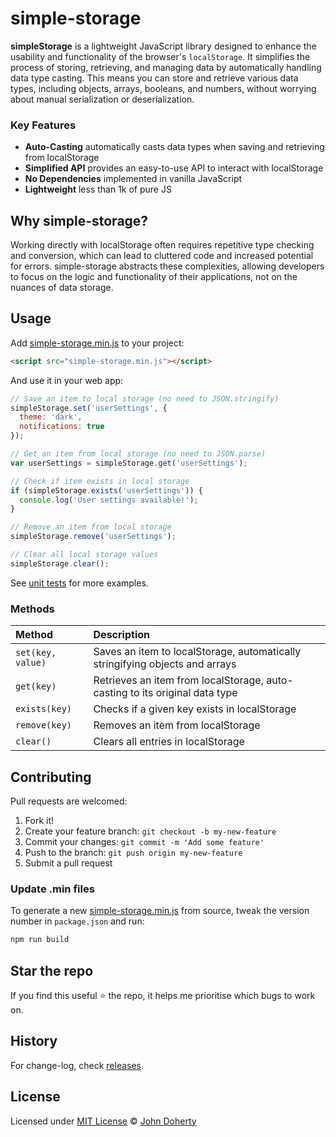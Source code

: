 # simple-storage

**simpleStorage** is a lightweight JavaScript library designed to enhance the usability and functionality of the browser's `localStorage`. It simplifies the process of storing, retrieving, and managing data by automatically handling data type casting. This means you can store and retrieve various data types, including objects, arrays, booleans, and numbers, without worrying about manual serialization or deserialization.

### Key Features
* **Auto-Casting** automatically casts data types when saving and retrieving from localStorage
* **Simplified API** provides an easy-to-use API to interact with localStorage
* **No Dependencies** implemented in vanilla JavaScript
* **Lightweight** less than 1k of pure JS

## Why simple-storage?

Working directly with localStorage often requires repetitive type checking and conversion, which can lead to cluttered code and increased potential for errors. simple-storage abstracts these complexities, allowing developers to focus on the logic and functionality of their applications, not on the nuances of data storage.

## Usage

Add [simple-storage.min.js](dist/simple-storage.min.js) to your project:

```html
<script src="simple-storage.min.js"></script>
```

And use it in your web app:

```js
// Save an item to local storage (no need to JSON.stringify)
simpleStorage.set('userSettings', {
  theme: 'dark',
  notifications: true
});

// Get an item from local storage (no need to JSON.parse)
var userSettings = simpleStorage.get('userSettings');

// Check if item exists in local storage
if (simpleStorage.exists('userSettings')) {
  console.log('User settings available!');
}

// Remove an item from local storage
simpleStorage.remove('userSettings');

// Clear all local storage values
simpleStorage.clear();
```

See [unit tests](/tests/simple-storage-casting-spec.js) for more examples.

### Methods

Method            | Description
:-----------------|:----------------------------------------------------------------------------
`set(key, value)` | Saves an item to localStorage, automatically stringifying objects and arrays
`get(key)`        | Retrieves an item from localStorage, auto-casting to its original data type
`exists(key)`     | Checks if a given key exists in localStorage
`remove(key)`     | Removes an item from localStorage
`clear()`         | Clears all entries in localStorage

## Contributing

Pull requests are welcomed:

1. Fork it!
2. Create your feature branch: `git checkout -b my-new-feature`
3. Commit your changes: `git commit -m 'Add some feature'`
4. Push to the branch: `git push origin my-new-feature`
5. Submit a pull request

### Update .min files

To generate a new [simple-storage.min.js](dist/simple-storage.min.js) from source, tweak the version number in `package.json` and run:

```bash
npm run build
```

## Star the repo

If you find this useful ⭐ the repo, it helps me prioritise which bugs to work on.

## History

For change-log, check [releases](https://github.com/john-doherty/simple-storage/releases).

## License

Licensed under [MIT License](LICENSE) &copy; [John Doherty](https://twitter.com/mrJohnDoherty)